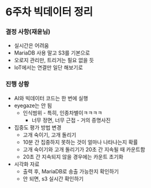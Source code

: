 # 6주차 빅데이터 정리

### 결정 사항(재윤님)

- 실시간은 어려움
- MariaDB 사용 말고 S3를 기본으로
- 오로지 관리만, 트리거는 필요 없을 듯
- IoT에서는 연결만 일단 해보기로



### 진행 상황

- AI와 빅데이터 코드는 한 번에 실행
- eyegaze는 안 됨
  - 인식범위 - 특히, 인종차별이ㅋㅋㅋㅋ
    - 너무 정면, 너무 근접 - 거의 증명사진
- 집중도 평가 방법 변경
  - 고개 숙이기, 고개 돌리기
  - 10분 간 집중하지 못하는 것이 얼마나 나타나는지 확률
  - 고개 숙이기와 고개 돌리기가 20초 간 지속될 때 카운트함
  - 20초 간 지속되지 않을 경우에는 카운트 초기화
- 시각화 자료
  - 출력 후, MariaDB로 송출 가능한지 확인하기
  - 안 되면, s3 실시간 확인하기